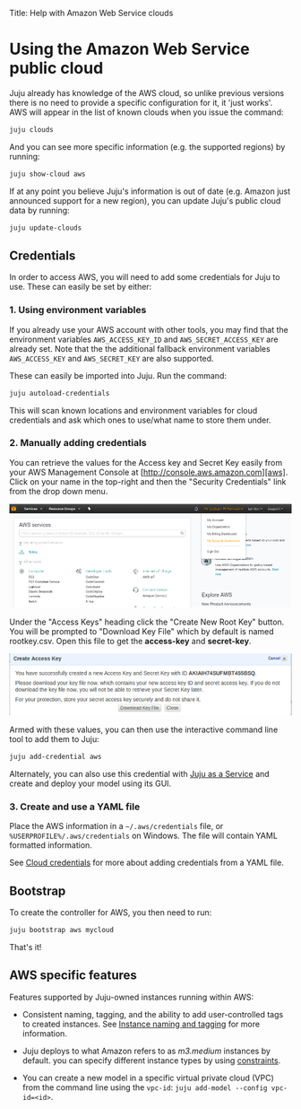 Title: Help with Amazon Web Service clouds

# Using the Amazon Web Service public cloud

Juju already has knowledge of the AWS cloud, so unlike previous versions there
is no need to provide a specific configuration for it, it 'just works'. AWS
will appear in the list of known clouds when you issue the command:
  
```bash
juju clouds
```
And you can see more specific information (e.g. the supported regions) by 
running:
  
```bash
juju show-cloud aws
```

If at any point you believe Juju's information is out of date (e.g. Amazon just 
announced support for a new region), you can update Juju's public cloud data by
running:
  
```bash
juju update-clouds
```

## Credentials

In order to access AWS, you will need to add some credentials for Juju to use.
These can easily be set by either:
  
### 1. Using environment variables

If you already use your AWS account with other tools, you may find that the 
environment variables `AWS_ACCESS_KEY_ID` and `AWS_SECRET_ACCESS_KEY` are 
already set. Note that the the additional fallback environment variables
`AWS_ACCESS_KEY` and `AWS_SECRET_KEY` are also supported.

These can easily be imported into Juju. Run the command:
  
```bash
juju autoload-credentials
```
This will scan known locations and environment variables for cloud credentials
and ask which ones to use/what name to store them under.

### 2. Manually adding credentials

You can retrieve the values for the Access key and Secret Key easily from your 
AWS Management Console at
[http://console.aws.amazon.com][aws]. Click on your
name in the top-right and then the "Security Credentials" link from the drop
down menu.

![Amazon accounts page with Security Creds](./media/getting_started-aws_security.png)

Under the "Access Keys" heading click the "Create New Root Key" button. You
will be prompted to "Download Key File" which by default is named rootkey.csv.
Open this file to get the **access-key** and **secret-key**.

![Amazon Access Credentials page showing key values](./media/getting_started-aws_keys.png)

Armed with these values, you can then use the interactive command line tool to 
add them to Juju:
  
```bash
juju add-credential aws
```

Alternately, you can also use this credential with [Juju as a Service][jaas] and
create and deploy your model using its GUI.

### 3. Create and use a YAML file

Place the AWS information in a `~/.aws/credentials` file, or
`%USERPROFILE%/.aws/credentials` on Windows. The file will contain YAML
formatted information.

See [Cloud credentials](./credentials.html) for more about adding
credentials from a YAML file.

## Bootstrap

To create the controller for AWS, you then need to run:

```bash
juju bootstrap aws mycloud
```

That's it!


## AWS specific features

Features supported by Juju-owned instances running within AWS:

- Consistent naming, tagging, and the ability to add user-controlled tags to
  created instances. See [Instance naming and tagging][tagging] for
  more information.

- Juju deploys to what Amazon refers to as *m3.medium* instances by default. you
  can specify different instance types by using [constraints][constraints].

- You can create a new model in a specific virtual private cloud (VPC) from the
  command line using the `vpc-id`: `juju add-model --config vpc-id=<id>`.
  

[aws]: http://console.aws.amazon.com
[constraints]:./reference-constraints.html
[jaas]: ./getting-started-jaas.html "Getting Started with Juju as a Service"
[tagging]: ./config-tagging.html
